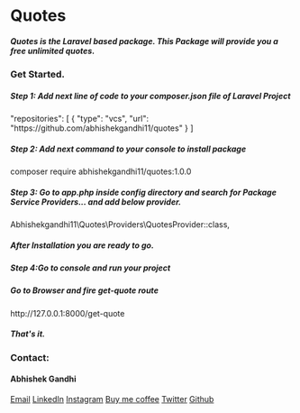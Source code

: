 
<html>
    <h1>Quotes</h1>
    <h5>Quotes is the Laravel based package. This Package will provide you a free unlimited quotes.</h5>
    <h3>Get Started.</h3>
    <h5>Step 1: Add next line of code to your composer.json file of Laravel Project</h5>
    "repositories": [
        {
            "type": "vcs",
            "url": "https://github.com/abhishekgandhi11/quotes"
        }
    ]
    <h5>Step 2: Add next command to your console to install package</h5>
    composer require abhishekgandhi11/quotes:1.0.0
    <h5>Step 3: Go to app.php inside config directory and search for Package Service Providers... and add below provider.</h5>
      Abhishekgandhi11\Quotes\Providers\QuotesProvider::class,
    <h5>After Installation you are ready to go.</h5>
    <h5>Step 4:Go to console and run your project</h5>
    <h5>Go to Browser and fire get-quote route</h5>
    http://127.0.0.1:8000/get-quote
    <h5>That's it.</h5>
    <h3>Contact:</h3>
    <h4>Abhishek Gandhi</h4>
    <span><a href="mailto:abhishekgandhi63@gmail.com">Email</a></span>
    <span><a href="https://www.linkedin.com/in/abhishek-gandhi-8b766883/">LinkedIn</a></span>
    <span><a href="https://www.instagram.com/lara.web.dev/">Instagram</a></span>
    <span><a href="https://www.buymeacoffee.com/abhishekgandhi">Buy me coffee</a></span>
    <span><a href="https://twitter.com/abgandhi1110">Twitter</a></span>
    <span><a href="https://github.com/abhishekgandhi11">Github</a></span>
</html>

